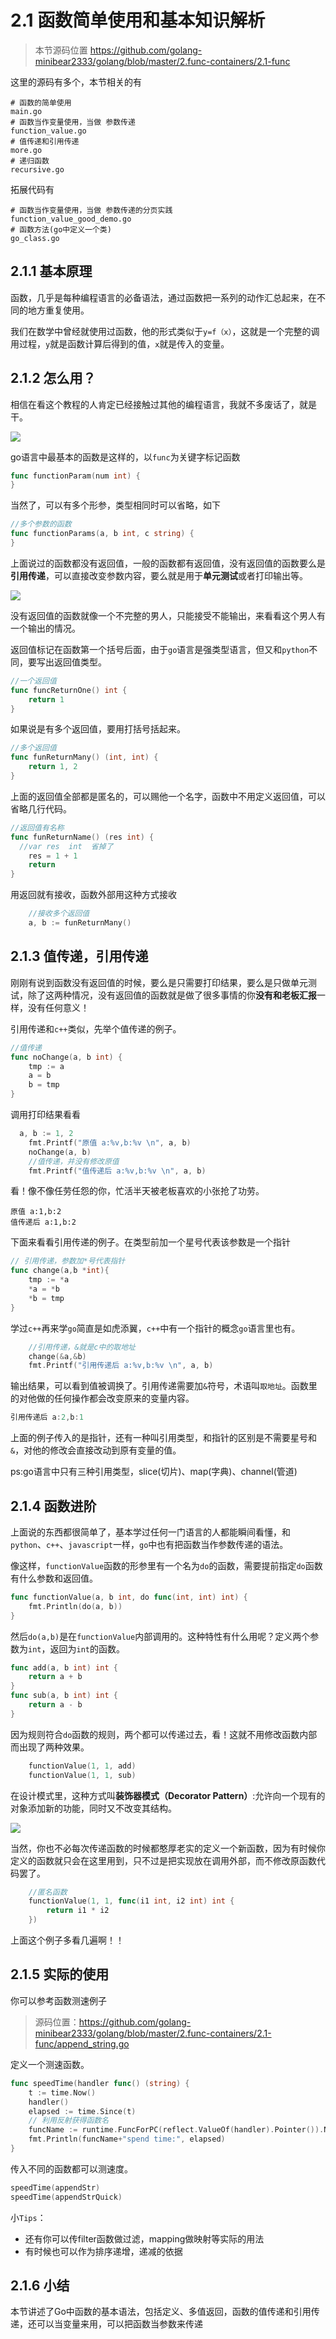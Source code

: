 # 2.1 函数简单使用和基本知识解析

> 本节源码位置 https://github.com/golang-minibear2333/golang/blob/master/2.func-containers/2.1-func

这里的源码有多个，本节相关的有

```shell
# 函数的简单使用
main.go
# 函数当作变量使用，当做 参数传递
function_value.go
# 值传递和引用传递
more.go
# 递归函数
recursive.go
```

拓展代码有

```shell
# 函数当作变量使用，当做 参数传递的分页实践
function_value_good_demo.go
# 函数方法(go中定义一个类)
go_class.go
```

## 2.1.1 基本原理

函数，几乎是每种编程语言的必备语法，通过函数把一系列的动作汇总起来，在不同的地方重复使用。

我们在数学中曾经就使用过函数，他的形式类似于`y=f（x）`，这就是一个完整的调用过程，`y`就是函数计算后得到的值，`x`就是传入的变量。

## 2.1.2 怎么用？

相信在看这个教程的人肯定已经接触过其他的编程语言，我就不多废话了，就是干。

![](https://coding3min.oss-accelerate.aliyuncs.com/coding3min/2020-04-25-152325.jpg)

go语言中最基本的函数是这样的，以`func`为关键字标记函数

```go
func functionParam(num int) {
}
```

当然了，可以有多个形参，类型相同时可以省略，如下

```go
//多个参数的函数
func functionParams(a, b int, c string) {
}
```

上面说过的函数都没有返回值，一般的函数都有返回值，没有返回值的函数要么是**引用传递**，可以直接改变参数内容，要么就是用于**单元测试**或者打印输出等。

![](https://coding3min.oss-accelerate.aliyuncs.com/coding3min/2020-04-25-151012.jpg)

没有返回值的函数就像一个不完整的男人，只能接受不能输出，来看看这个男人有一个输出的情况。

返回值标记在函数第一个括号后面，由于`go`语言是强类型语言，但又和`python`不同，要写出返回值类型。

```go
//一个返回值
func funcReturnOne() int {
	return 1
}
```

如果说是有多个返回值，要用打括号括起来。

```go
//多个返回值
func funReturnMany() (int, int) {
	return 1, 2
}
```

上面的返回值全部都是匿名的，可以赐他一个名字，函数中不用定义返回值，可以省略几行代码。

```go
//返回值有名称
func funReturnName() (res int) {
  //var res  int  省掉了
	res = 1 + 1
	return
}
```

用返回就有接收，函数外部用这种方式接收

```go
	//接收多个返回值
	a, b := funReturnMany()
```

## 2.1.3 值传递，引用传递

刚刚有说到函数没有返回值的时候，要么是只需要打印结果，要么是只做单元测试，除了这两种情况，没有返回值的函数就是做了很多事情的你**没有和老板汇报**一样，没有任何意义！

引用传递和`c++`类似，先举个值传递的例子。

```go
//值传递
func noChange(a, b int) {
	tmp := a
	a = b
	b = tmp
}
```

调用打印结果看看 

```go
  a, b := 1, 2
	fmt.Printf("原值 a:%v,b:%v \n", a, b)
	noChange(a, b)
	//值传递，并没有修改原值
	fmt.Printf("值传递后 a:%v,b:%v \n", a, b)
```

看！像不像任劳任怨的你，忙活半天被老板喜欢的小张抢了功劳。

```
原值 a:1,b:2 
值传递后 a:1,b:2 
```

下面来看看引用传递的例子。在类型前加一个星号代表该参数是一个指针

```go
// 引用传递，参数加*号代表指针
func change(a,b *int){
	tmp := *a
	*a = *b
	*b = tmp
}
```

学过`c++`再来学`go`简直是如虎添翼，`c++`中有一个指针的概念`go`语言里也有。

```go
	//引用传递，&就是c中的取地址
	change(&a,&b)
	fmt.Printf("引用传递后 a:%v,b:%v \n", a, b)
```

输出结果，可以看到值被调换了。引用传递需要加`&`符号，术语叫`取地址`。函数里的对他做的任何操作都会改变原来的变量内容。 

```go
引用传递后 a:2,b:1 
```

上面的例子传入的是指针，还有一种叫引用类型，和指针的区别是不需要星号和`&`，对他的修改会直接改动到原有变量的值。

ps:go语言中只有三种引用类型，slice(切片)、map(字典)、channel(管道)

## 2.1.4 函数进阶

上面说的东西都很简单了，基本学过任何一门语言的人都能瞬间看懂，和`python`、`c++`、`javascript`一样，`go`中也有把函数当作参数传递的语法。

像这样，`functionValue`函数的形参里有一个名为`do`的函数，需要提前指定`do`函数有什么参数和返回值。

```go
func functionValue(a, b int, do func(int, int) int) {
	fmt.Println(do(a, b))
}
```

然后`do(a,b)`是在`functionValue`内部调用的。这种特性有什么用呢？定义两个参数为`int`，返回为`int`的函数。

```go
func add(a, b int) int {
	return a + b
}
func sub(a, b int) int {
	return a - b
}
```

因为规则符合`do`函数的规则，两个都可以传递过去，看！这就不用修改函数内部而出现了两种效果。

```go
	functionValue(1, 1, add)
	functionValue(1, 1, sub)
```

在设计模式里，这种方式叫**装饰器模式（Decorator Pattern）**:允许向一个现有的对象添加新的功能，同时又不改变其结构。

![](https://coding3min.oss-accelerate.aliyuncs.com/coding3min/2020-04-25-155351.jpg)

当然，你也不必每次传递函数的时候都憨厚老实的定义一个新函数，因为有时候你定义的函数就只会在这里用到，只不过是把实现放在调用外部，而不修改原函数代码罢了。

```go
	//匿名函数
	functionValue(1, 1, func(i1 int, i2 int) int {
		return i1 * i2
	})
```

上面这个例子多看几遍啊！！

## 2.1.5 实际的使用

你可以参考函数测速例子

> 源码位置：https://github.com/golang-minibear2333/golang/blob/master/2.func-containers/2.1-func/append_string.go

定义一个测速函数。

```go
func speedTime(handler func() (string) {
	t := time.Now()
	handler()
	elapsed := time.Since(t)
	// 利用反射获得函数名
    funcName := runtime.FuncForPC(reflect.ValueOf(handler).Pointer()).Name()
	fmt.Println(funcName+"spend time:", elapsed)
}
```

传入不同的函数都可以测速度。

```go
speedTime(appendStr)
speedTime(appendStrQuick)
```

小`Tips`：
- 还有你可以传filter函数做过滤，mapping做映射等实际的用法
- 有时候也可以作为排序递增，递减的依据

## 2.1.6 小结

本节讲述了Go中函数的基本语法，包括定义、多值返回，函数的值传递和引用传递，还可以当变量来用，可以把函数当参数来传递
